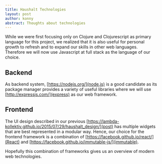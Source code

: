 ```yaml
---
title: Haushalt Technologies
layout: post
author: konny
abstract: Thoughts about technologies
---
```


While we were first focusing only on Clojure and Clojurescript as primary language for this project, we realized that it is also useful for personal growth to refresh and to expand our skills in other web languages. Therefore we will now use Javascript at full stack as the language of our choice.

## Backend
As backend system, [https://nodejs.org/](node.js) is a good candidate as its package manager provides a variety of useful libraries where we will use [http://expressjs.com/](express) as our web framework.

## Frontend
The UI design described in our previous [https://lambda-kollektiv.github.io/2015/07/29/haushalt_design/](post) has multiple widgets that are best represented in a modular way. Hence, our choice for the frontend framework is a combination of [https://facebook.github.io/react/](React) and [https://facebook.github.io/immutable-js/](immutable).

Hopefully this combination of frameworks gives us an overview of modern web technologies.
